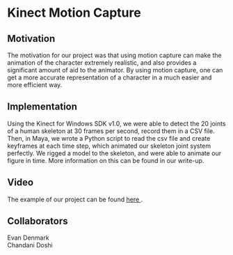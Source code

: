 # Kinect Motion Capture

## Motivation
The motivation for our project was that using motion capture can make the animation of the character extremely realistic, and also provides a significant amount of aid to the animator. By using motion capture, one can get a more accurate representation of a character in a much easier and more efficient way.

## Implementation
Using the Kinect for Windows SDK v1.0, we were able to detect the 20 joints of a human skeleton at 30 frames per second, record them in a CSV file. Then, in Maya, we wrote a Python script to read the csv file and create keyframes at each time step, which animated our skeleton joint system perfectly. We rigged a model to the skeleton, and were able to animate our figure in time. More information on this can be found in our write-up. 

## Video
The example of our project can be found <a href="https://www.youtube.com/watch?v=H7Ow2yNyVAA"> here </a>.

## Collaborators
Evan Denmark
<br>Chandani Doshi

